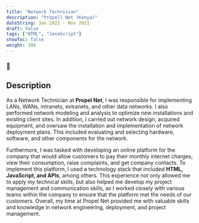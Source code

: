 ```yaml
---
title: "Network Technician"
description: "Propell Net (Kenya)"
dateString: Jan 2021 - Nov 2021
draft: false
tags: ["HTML", "JavaScript"]
showToc: false
weight: 304
--- 
```

### 🔗 []()

## Description

As a Network Technician at **Propel Net**, I was responsible for implementing LANs, WANs, intranets, extranets, and other data networks. I also performed network modeling and analysis to optimize new installations and existing client sites. In addition, I carried out network design, acquired equipment, and oversaw the installation and implementation of network deployment plans. This included evaluating and selecting hardware, software, and other components for the network.

Furthermore, I was tasked with developing an online platform for the company that would allow customers to pay their monthly internet charges, view their consumption, raise complaints, and get company contacts. To implement this platform, I used a technology stack that included **HTML, JavaScript, and APIs**, among others. This experience not only allowed me to apply my technical skills, but also helped me develop my project management and communication skills, as I worked closely with various teams within the company to ensure that the platform met the needs of our customers. Overall, my time at Propel Net provided me with valuable skills and knowledge in network engineering, deployment, and project management.
